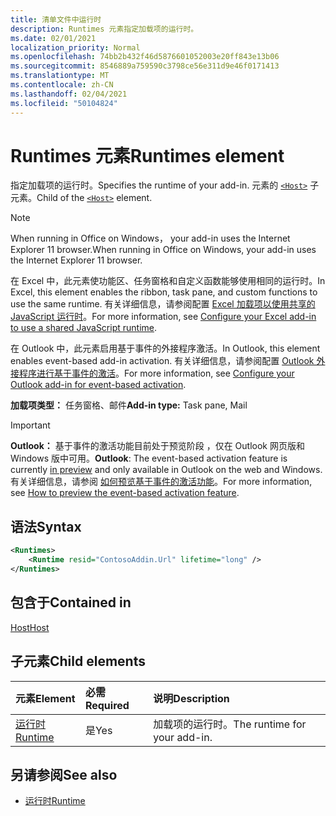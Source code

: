 ```yaml
---
title: 清单文件中运行时
description: Runtimes 元素指定加载项的运行时。
ms.date: 02/01/2021
localization_priority: Normal
ms.openlocfilehash: 74bb2b432f46d5876601052003e20ff843e13b06
ms.sourcegitcommit: 8546889a759590c3798ce56e311d9e46f0171413
ms.translationtype: MT
ms.contentlocale: zh-CN
ms.lasthandoff: 02/04/2021
ms.locfileid: "50104824"
---
```

# <a name="runtimes-element"></a><span data-ttu-id="6a02d-103">Runtimes 元素</span><span class="sxs-lookup"><span data-stu-id="6a02d-103">Runtimes element</span></span>

<span data-ttu-id="6a02d-104">指定加载项的运行时。</span><span class="sxs-lookup"><span data-stu-id="6a02d-104">Specifies the runtime of your add-in.</span></span> <span data-ttu-id="6a02d-105">元素的 [`<Host>`](host.md) 子元素。</span><span class="sxs-lookup"><span data-stu-id="6a02d-105">Child of the [`<Host>`](host.md) element.</span></span>

> [!NOTE]
> <span data-ttu-id="6a02d-106">When running in Office on Windows， your add-in uses the Internet Explorer 11 browser.</span><span class="sxs-lookup"><span data-stu-id="6a02d-106">When running in Office on Windows, your add-in uses the Internet Explorer 11 browser.</span></span>

<span data-ttu-id="6a02d-107">在 Excel 中，此元素使功能区、任务窗格和自定义函数能够使用相同的运行时。</span><span class="sxs-lookup"><span data-stu-id="6a02d-107">In Excel, this element enables the ribbon, task pane, and custom functions to use the same runtime.</span></span> <span data-ttu-id="6a02d-108">有关详细信息，请参阅配置 [Excel 加载项以使用共享的 JavaScript 运行时](../../develop/configure-your-add-in-to-use-a-shared-runtime.md)。</span><span class="sxs-lookup"><span data-stu-id="6a02d-108">For more information, see [Configure your Excel add-in to use a shared JavaScript runtime](../../develop/configure-your-add-in-to-use-a-shared-runtime.md).</span></span>

<span data-ttu-id="6a02d-109">在 Outlook 中，此元素启用基于事件的外接程序激活。</span><span class="sxs-lookup"><span data-stu-id="6a02d-109">In Outlook, this element enables event-based add-in activation.</span></span> <span data-ttu-id="6a02d-110">有关详细信息，请参阅配置 [Outlook 外接程序进行基于事件的激活](../../outlook/autolaunch.md)。</span><span class="sxs-lookup"><span data-stu-id="6a02d-110">For more information, see [Configure your Outlook add-in for event-based activation](../../outlook/autolaunch.md).</span></span>

<span data-ttu-id="6a02d-111">**加载项类型：** 任务窗格、邮件</span><span class="sxs-lookup"><span data-stu-id="6a02d-111">**Add-in type:** Task pane, Mail</span></span>

> [!IMPORTANT]
> <span data-ttu-id="6a02d-112">**Outlook：** 基于事件的激活功能目前处于预览阶段 [](../../reference/objectmodel/preview-requirement-set/outlook-requirement-set-preview.md)，仅在 Outlook 网页版和 Windows 版中可用。</span><span class="sxs-lookup"><span data-stu-id="6a02d-112">**Outlook**: The event-based activation feature is currently [in preview](../../reference/objectmodel/preview-requirement-set/outlook-requirement-set-preview.md) and only available in Outlook on the web and Windows.</span></span> <span data-ttu-id="6a02d-113">有关详细信息，请参阅 [如何预览基于事件的激活功能](../../outlook/autolaunch.md#how-to-preview-the-event-based-activation-feature)。</span><span class="sxs-lookup"><span data-stu-id="6a02d-113">For more information, see [How to preview the event-based activation feature](../../outlook/autolaunch.md#how-to-preview-the-event-based-activation-feature).</span></span>

## <a name="syntax"></a><span data-ttu-id="6a02d-114">语法</span><span class="sxs-lookup"><span data-stu-id="6a02d-114">Syntax</span></span>

```XML
<Runtimes>
    <Runtime resid="ContosoAddin.Url" lifetime="long" />
</Runtimes>
```

## <a name="contained-in"></a><span data-ttu-id="6a02d-115">包含于</span><span class="sxs-lookup"><span data-stu-id="6a02d-115">Contained in</span></span>

[<span data-ttu-id="6a02d-116">Host</span><span class="sxs-lookup"><span data-stu-id="6a02d-116">Host</span></span>](host.md)

## <a name="child-elements"></a><span data-ttu-id="6a02d-117">子元素</span><span class="sxs-lookup"><span data-stu-id="6a02d-117">Child elements</span></span>

|  <span data-ttu-id="6a02d-118">元素</span><span class="sxs-lookup"><span data-stu-id="6a02d-118">Element</span></span> |  <span data-ttu-id="6a02d-119">必需</span><span class="sxs-lookup"><span data-stu-id="6a02d-119">Required</span></span>  |  <span data-ttu-id="6a02d-120">说明</span><span class="sxs-lookup"><span data-stu-id="6a02d-120">Description</span></span>  |
|:-----|:-----|:-----|
| [<span data-ttu-id="6a02d-121">运行时</span><span class="sxs-lookup"><span data-stu-id="6a02d-121">Runtime</span></span>](runtime.md) | <span data-ttu-id="6a02d-122">是</span><span class="sxs-lookup"><span data-stu-id="6a02d-122">Yes</span></span> |  <span data-ttu-id="6a02d-123">加载项的运行时。</span><span class="sxs-lookup"><span data-stu-id="6a02d-123">The runtime for your add-in.</span></span> |

## <a name="see-also"></a><span data-ttu-id="6a02d-124">另请参阅</span><span class="sxs-lookup"><span data-stu-id="6a02d-124">See also</span></span>

- [<span data-ttu-id="6a02d-125">运行时</span><span class="sxs-lookup"><span data-stu-id="6a02d-125">Runtime</span></span>](runtime.md)
